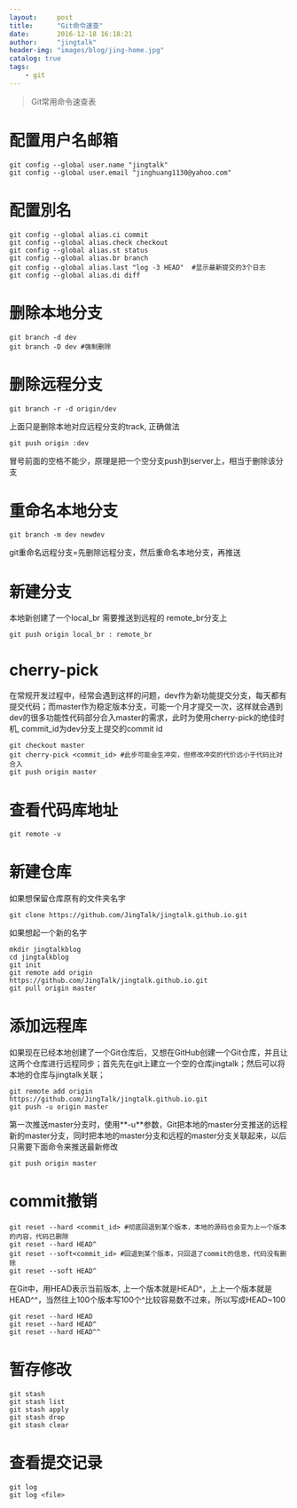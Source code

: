 ```yaml
---
layout:     post
title:      "Git命令速查"
date:       2016-12-18 16:18:21
author:     "jingtalk"
header-img: "images/blog/jing-home.jpg"
catalog: true
tags:
    - git
---
```


> Git常用命令速查表  

# 配置用户名邮箱

    git config --global user.name "jingtalk"
    git config --global user.email "jinghuang1130@yahoo.com"

# 配置別名
    git config --global alias.ci commit
    git config --global alias.check checkout
    git config --global alias.st status
    git config --global alias.br branch
    git config --global alias.last "log -3 HEAD"  #显示最新提交的3个日志
    git config --global alias.di diff

# 删除本地分支
    git branch -d dev
    git branch -D dev #强制删除

# 删除远程分支
    git branch -r -d origin/dev

上面只是删除本地对应远程分支的track, 正确做法

    git push origin :dev
冒号前面的空格不能少，原理是把一个空分支push到server上，相当于删除该分支

# 重命名本地分支
    git branch -m dev newdev

git重命名远程分支=先删除远程分支，然后重命名本地分支，再推送

# 新建分支
本地新创建了一个local_br 需要推送到远程的 remote_br分支上

    git push origin local_br : remote_br


# cherry-pick

在常规开发过程中，经常会遇到这样的问题，dev作为新功能提交分支，每天都有提交代码；而master作为稳定版本分支，可能一个月才提交一次，这样就会遇到dev的很多功能性代码部分合入master的需求，此时为使用cherry-pick的绝佳时机, commit_id为dev分支上提交的commit id

    git checkout master
    git cherry-pick <commit_id> #此步可能会生冲突，但修改冲突的代价远小于代码比对合入
    git push origin master

# 查看代码库地址
    git remote -v

# 新建仓库

如果想保留仓库原有的文件夹名字

    git clone https://github.com/JingTalk/jingtalk.github.io.git

如果想起一个新的名字

    mkdir jingtalkblog
    cd jingtalkblog
    git init
    git remote add origin https://github.com/JingTalk/jingtalk.github.io.git
    git pull origin master

# 添加远程库
如果现在已经本地创建了一个Git仓库后，又想在GitHub创建一个Git仓库，并且让这两个仓库进行远程同步；首先先在git上建立一个空的仓库jingtalk；然后可以将本地的仓库与jingtalk关联；

    git remote add origin https://github.com/JingTalk/jingtalk.github.io.git
    git push -u origin master

第一次推送master分支时，使用**-u**参数，Git把本地的master分支推送的远程新的master分支，同时把本地的master分支和远程的master分支关联起来，以后只需要下面命令来推送最新修改

    git push origin master


# commit撤销
    git reset --hard <commit_id> #彻底回退到某个版本，本地的源码也会变为上一个版本的内容，代码已删除
    git reset --hard HEAD^
    git reset --soft<commit_id> #回退到某个版本，只回退了commit的信息，代码没有删除
    git reset --soft HEAD^

在Git中，用HEAD表示当前版本, 上一个版本就是HEAD^，上上一个版本就是HEAD^^，当然往上100个版本写100个^比较容易数不过来，所以写成HEAD~100

    git reset --hard HEAD
    git reset --hard HEAD^
    git reset --hard HEAD^^

# 暂存修改
    git stash
    git stash list
    git stash apply
    git stash drop
    git stash clear

# 查看提交记录
    git log
    git log <file>
